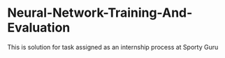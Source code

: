 # Neural-Network-Training-And-Evaluation
This is solution for task assigned as an internship process at Sporty Guru
